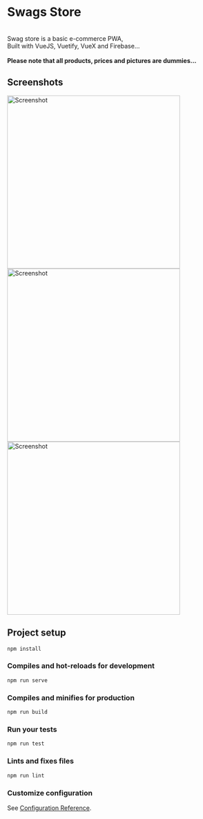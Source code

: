 # Swags Store
<br>Swag store is a basic e-commerce PWA,<br>
                  Built with VueJS, Vuetify, VueX and Firebase...<br>
                  <br>
                  <b>Please note that all products, prices and pictures are dummies...</b><br>

## Screenshots
<img src="https://raw.githubusercontent.com/RitcheyDevs/swag-store/master/public/static/Nexus_5X.png" alt="Screenshot" width="400"/>
<img src="https://raw.githubusercontent.com/RitcheyDevs/swag-store/master/public/static/screenshot2.png" alt="Screenshot" width="400"/>
<img src="https://raw.githubusercontent.com/RitcheyDevs/swag-store/master/public/static/screenshot3.png" alt="Screenshot" width="400"/>


## Project setup
```
npm install
```

### Compiles and hot-reloads for development
```
npm run serve
```

### Compiles and minifies for production
```
npm run build
```

### Run your tests
```
npm run test
```

### Lints and fixes files
```
npm run lint
```

### Customize configuration
See [Configuration Reference](https://cli.vuejs.org/config/).
